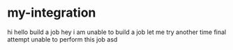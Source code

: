 # my-integration
hi hello
build a job
hey i am unable to build a job
let me try another time
final attempt
unable to perform this job
asd
